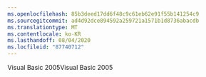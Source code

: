 ```yaml
---
ms.openlocfilehash: 85b3deed17dd6f48c9c61eb62e91f55b141254c9
ms.sourcegitcommit: ad4d92dce894592a259721a1571b1d8736abacdb
ms.translationtype: MT
ms.contentlocale: ko-KR
ms.lasthandoff: 08/04/2020
ms.locfileid: "87740712"
---
```

<span data-ttu-id="7cf04-101">Visual Basic 2005</span><span class="sxs-lookup"><span data-stu-id="7cf04-101">Visual Basic 2005</span></span>
